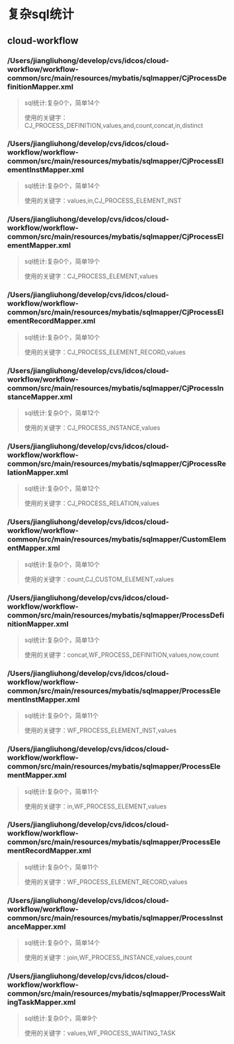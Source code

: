 # 复杂sql统计
 ## cloud-workflow
### /Users/jiangliuhong/develop/cvs/idcos/cloud-workflow/workflow-common/src/main/resources/mybatis/sqlmapper/CjProcessDefinitionMapper.xml
> sql统计:复杂0个，简单14个
>
> 使用的关键字：CJ_PROCESS_DEFINITION,values,and,count,concat,in,distinct

### /Users/jiangliuhong/develop/cvs/idcos/cloud-workflow/workflow-common/src/main/resources/mybatis/sqlmapper/CjProcessElementInstMapper.xml
> sql统计:复杂0个，简单14个
>
> 使用的关键字：values,in,CJ_PROCESS_ELEMENT_INST

### /Users/jiangliuhong/develop/cvs/idcos/cloud-workflow/workflow-common/src/main/resources/mybatis/sqlmapper/CjProcessElementMapper.xml
> sql统计:复杂0个，简单19个
>
> 使用的关键字：CJ_PROCESS_ELEMENT,values

### /Users/jiangliuhong/develop/cvs/idcos/cloud-workflow/workflow-common/src/main/resources/mybatis/sqlmapper/CjProcessElementRecordMapper.xml
> sql统计:复杂0个，简单10个
>
> 使用的关键字：CJ_PROCESS_ELEMENT_RECORD,values

### /Users/jiangliuhong/develop/cvs/idcos/cloud-workflow/workflow-common/src/main/resources/mybatis/sqlmapper/CjProcessInstanceMapper.xml
> sql统计:复杂0个，简单12个
>
> 使用的关键字：CJ_PROCESS_INSTANCE,values

### /Users/jiangliuhong/develop/cvs/idcos/cloud-workflow/workflow-common/src/main/resources/mybatis/sqlmapper/CjProcessRelationMapper.xml
> sql统计:复杂0个，简单12个
>
> 使用的关键字：CJ_PROCESS_RELATION,values

### /Users/jiangliuhong/develop/cvs/idcos/cloud-workflow/workflow-common/src/main/resources/mybatis/sqlmapper/CustomElementMapper.xml
> sql统计:复杂0个，简单10个
>
> 使用的关键字：count,CJ_CUSTOM_ELEMENT,values

### /Users/jiangliuhong/develop/cvs/idcos/cloud-workflow/workflow-common/src/main/resources/mybatis/sqlmapper/ProcessDefinitionMapper.xml
> sql统计:复杂0个，简单13个
>
> 使用的关键字：concat,WF_PROCESS_DEFINITION,values,now,count

### /Users/jiangliuhong/develop/cvs/idcos/cloud-workflow/workflow-common/src/main/resources/mybatis/sqlmapper/ProcessElementInstMapper.xml
> sql统计:复杂0个，简单11个
>
> 使用的关键字：WF_PROCESS_ELEMENT_INST,values

### /Users/jiangliuhong/develop/cvs/idcos/cloud-workflow/workflow-common/src/main/resources/mybatis/sqlmapper/ProcessElementMapper.xml
> sql统计:复杂0个，简单11个
>
> 使用的关键字：in,WF_PROCESS_ELEMENT,values

### /Users/jiangliuhong/develop/cvs/idcos/cloud-workflow/workflow-common/src/main/resources/mybatis/sqlmapper/ProcessElementRecordMapper.xml
> sql统计:复杂0个，简单11个
>
> 使用的关键字：WF_PROCESS_ELEMENT_RECORD,values

### /Users/jiangliuhong/develop/cvs/idcos/cloud-workflow/workflow-common/src/main/resources/mybatis/sqlmapper/ProcessInstanceMapper.xml
> sql统计:复杂0个，简单14个
>
> 使用的关键字：join,WF_PROCESS_INSTANCE,values,count

### /Users/jiangliuhong/develop/cvs/idcos/cloud-workflow/workflow-common/src/main/resources/mybatis/sqlmapper/ProcessWaitingTaskMapper.xml
> sql统计:复杂0个，简单9个
>
> 使用的关键字：values,WF_PROCESS_WAITING_TASK

